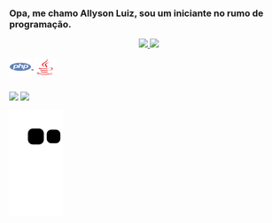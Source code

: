 ### Opa, me chamo Allyson Luiz, sou um iniciante no rumo de programação.
<div align="center">
  <a href="https://github.com/Nexus9w9">
  <img height="180em" src="https://github-readme-stats.vercel.app/api?username=Nexus9w9&show_icons=true&theme=dark&include_all_commits=true&count_private=true"/>
  <img height="180em" src="https://github-readme-stats.vercel.app/api/top-langs/?username=Nexus9w9&layout=compact&langs_count=7&theme=dark"/>
</div>
<div style="display: inline_block"><br>
  <img align="center" alt="Allyson-PHP" height="30" width="40" src="https://raw.githubusercontent.com/devicons/devicon/master/icons/php/php-plain.svg">
  <img align="center" alt="Allyson-Java" height="30" width="40" src="https://raw.githubusercontent.com/devicons/devicon/master/icons/java/java-plain.svg">
</div>
  
  ##

<div> 
  <a href="https://www.youtube.com/c/Nexus9w9" target="_blank"><img src="https://img.shields.io/badge/YouTube-FF0000?style=for-the-badge&logo=youtube&logoColor=white" target="_blank"></a>
  <a href="https://discord.gg/bpB7aZWhx4" target="_blank"><img src="https://img.shields.io/badge/Discord-7289DA?style=for-the-badge&logo=discord&logoColor=white" target="_blank"></a> 
 
  ![Snake animation](https://github.com/Nexus9w9/Nexus9w9/blob/output/github-contribution-grid-snake.svg)
 
</div>
